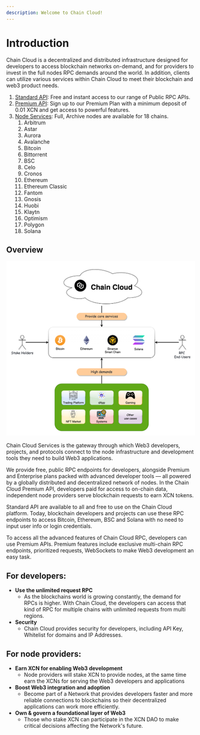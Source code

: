 ```yaml
---
description: Welcome to Chain Cloud!
---
```


# Introduction

Chain Cloud is a decentralized and distributed infrastructure designed for developers to access blockchain networks on-demand, and for providers to invest in the full nodes RPC demands around the world. In addition, clients can utilize various services within Chain Cloud to meet their blockchain and web3 product needs.&#x20;

1. [Standard API](./rpc-services/standard-api.md): Free and instant access to our range of Public RPC APIs.
2. [Premium API](./rpc-services/premium-api/premium-api.md): Sign up to our Premium Plan with a minimum deposit of 0.01 XCN and get access to powerful features.
3. [Node Services](./node-services/node-services.md): Full, Archive nodes are available for 18 chains.
    1. Arbitrum
    2. Astar
    3. Aurora
    4. Avalanche
    5. Bitcoin
    6. Bittorrent
    7. BSC
    8. Celo
    9. Cronos
    10. Ethereum
    11. Ethereum Classic
    12. Fantom
    13. Gnosis
    14. Huobi
    15. Klaytn
    16. Optimism
    17. Polygon
    18. Solana


## Overview

![Chain Cloud Solution](../../static/img/chainprotocol.png)

Chain Cloud Services is the gateway through which Web3 developers, projects, and protocols connect to the node infrastructure and development tools they need to build Web3 applications.

We provide free, public RPC endpoints for developers, alongside Premium and Enterprise plans packed with advanced developer tools — all powered by a globally distributed and decentralized network of nodes. In the Chain Cloud Premium API, developers paid for access to on-chain data, independent node providers serve blockchain requests to earn XCN tokens.

Standard API are available to all and free to use on the Chain Cloud platform. Today, blockchain developers and projects can use these RPC endpoints to access Bitcoin, Ethereum, BSC and Solana with no need to input user info or login credentials.

To access all the advanced features of Chain Cloud RPC, developers can use Premium APIs. Premium features include exclusive multi-chain RPC endpoints, prioritized requests, WebSockets to make Web3 development an easy task.

## For developers:

* **Use the unlimited request RPC**
  * As the blockchains world is growing constantly, the demand for RPCs is higher. With Chain Cloud, the developers can access that kind of RPC for multiple chains with unlimited requests from multi regions.
* **Security**
  * Chain Cloud provides security for developers, including API Key, Whitelist for domains and IP Addresses.

## For node providers:

* **Earn XCN for enabling Web3 development**
  * Node providers will stake XCN to provide nodes, at the same time earn the XCNs for serving the Web3 developers and applications&#x20;
* **Boost Web3 integration and adoption**
  * Become part of a Network that provides developers faster and more reliable connections to blockchains so their decentralized applications can work more efficiently.
* **Own & govern a foundational layer of Web3**
  * Those who stake XCN can participate in the XCN DAO to make critical decisions affecting the Network's future.
